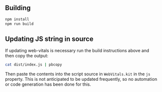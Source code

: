 ## Building
```bash
npm install
npm run build
```

## Updating JS string in source
If updating web-vitals is necessary run the build instructions above and then copy the output:

```bash
cat dist/index.js | pbcopy
```

Then paste the contents into the script source in `WebVitals.kit` in the `js` property.
This is not anticipated to be updated frequently, so no automation or code generation has been done for this.
